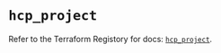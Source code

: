 # `hcp_project`

Refer to the Terraform Registory for docs: [`hcp_project`](https://registry.terraform.io/providers/hashicorp/hcp/0.76.0/docs/resources/project).

